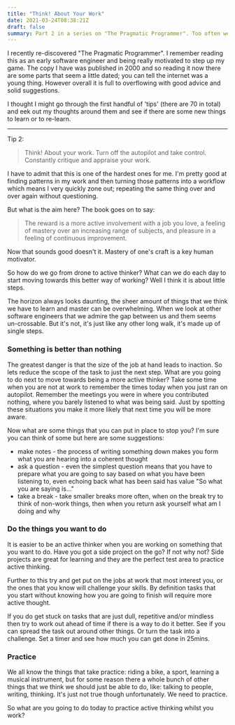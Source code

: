 ```yaml
---
title: "Think! About Your Work"
date: 2021-03-24T08:38:21Z
draft: false
summary: Part 2 in a series on "The Pragmatic Programmer". Too often we do work on autopilot when really we should be thinking, actively and continuously. How do we start to do something that feels so fundamental?
---
```


I recently re-discovered "The Pragmatic Programmer". I remember reading this as an early software engineer and being really motivated to step up my game. The copy I have was published in 2000 and so reading it now there are some parts that seem a little dated; you can tell the internet was a young thing. However overall it is full to overflowing with good advice and solid suggestions.

I thought I might go through the first handful of 'tips' (there are 70 in total) and eek out my thoughts around them and see if there are some new things to learn or to re-learn.

------

Tip 2:

> Think! About your work. Turn off the autopilot and take control. Constantly critique and appraise your work.

I have to admit that this is one of the hardest ones for me. I'm pretty good at finding patterns in my work and then turning those patterns into a workflow which means I very quickly zone out; repeating the same thing over and over again without questioning.

But what is the aim here? The book goes on to say:

> The reward is a more active involvement with a job you love, a feeling of mastery over an increasing range of subjects, and pleasure in a feeling of continuous improvement.

Now that sounds good doesn't it. Mastery of one's craft is a key human motivator. 

So how do we go from drone to active thinker? What can we do each day to start moving towards this better way of working? Well I think it is about little steps. 

The horizon always looks daunting, the sheer amount of things that we think we have to learn and master can be overwhelming. When we look at other software engineers that we admire the gap between us and them seems un-crossable. But it's not, it's just like any other long walk, it's made up of single steps.

### Something is better than nothing

The greatest danger is that the size of the job at hand leads to inaction. So lets reduce the scope of the task to just the next step. What are you going to do next to move towards being a more active thinker? Take some time when you are not at work to remember the times today when you just ran on autopilot. Remember the meetings you were in where you contributed nothing, where you barely listened to what was being said. Just by spotting these situations you make it more likely that next time you will be more aware.

Now what are some things that you can put in place to stop you? I'm sure you can think of some but here are some suggestions:

- make notes - the process of writing something down makes you form what you are hearing into a coherent thought
- ask a question - even the simplest question means that you have to prepare what you are going to say based on what you have been listening to, even echoing back what has been said has value "So what you are saying is..."
- take a break - take smaller breaks more often, when on the break try to think of non-work things, then when you return ask yourself what am I doing and why

### Do the things you want to do

It is easier to be an active thinker when you are working on something that you want to do. Have you got a side project on the go? If not why not? Side projects are great for learning and they are the perfect test area to practice active thinking. 

Further to this try and get put on the jobs at work that most interest you, or the ones that you know will challenge your skills. By definition tasks that you start without knowing how you are going to finish will require more active thought.

If you do get stuck on tasks that are just dull, repetitive and/or mindless then try to work out ahead of time if there is a way to do it better. See if you can spread the task out around other things. Or turn the task into a challenge. Set a timer and see how much you can get done in 25mins.

### Practice

We all know the things that take practice: riding a bike, a sport, learning a musical instrument, but for some reason there a whole bunch of other things that we think we should just be able to do, like: talking to people, writing, thinking. It's just not true though unfortunately. We need to practice.

So what are you going to do today to practice active thinking whilst you work?